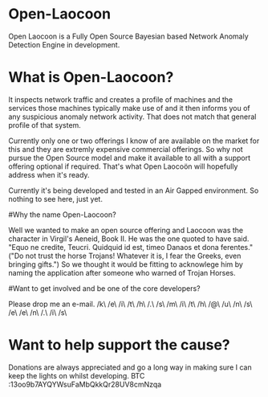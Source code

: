 # Open-Laocoon
Open Laocoon is a Fully Open Source Bayesian based Network Anomaly Detection Engine in development.

# What is Open-Laocoon?
It inspects network traffic and creates a profile of machines and the services those machines typically make use of and it then informs you of any suspicious anomaly network activity. That does not match that general profile of that system.

Currently only one or two offerings I know of are available on the market for this and they are extremly expensive commercial offerings. So why not pursue the Open Source model and make it available to all with a support offering optional if required. 
That's what Open Laocoön will hopefully address when it's ready.

Currently it's being developed and tested in an Air Gapped environment. So nothing to see here, just yet.

#Why the name Open-Laocoon?

Well we wanted to make an open source offering and Laocoon was the character in Virgil's Aeneid, Book II. He was the one quoted to have said. "Equo ne credite, Teucri. Quidquid id est, timeo Danaos et dona ferentes." 
("Do not trust the horse Trojans! Whatever it is, I fear the Greeks, even bringing gifts.") 
So we thought it would be fitting to acknowlege him by naming the application after someone who warned of Trojan Horses.

#Want to get involved and be one of the core developers?

Please drop me an e-mail.
/k\ /e\ /i\ /t\ /h\ /.\ /s\ /m\ /i\ /t\ /h\ /@\ /u\ /n\ /s\ /e\ /e\ /n\ /.\ /i\ /s\

# Want to help support the cause?
Donations are always appreciated and go a long way in making sure I can keep the lights on whilst developing.
BTC :13oo9b7AYQYWsuFaMbQkkQr28UV8cmNzqa
